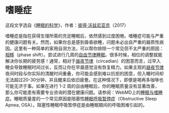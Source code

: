 # 嗜睡症

这段文字选自《[睡眠的科学](https://supermemo.guru/wiki/Science_of_sleep)》，作者：[彼得·沃兹尼亚克](https://supermemo.guru/wiki/Piotr_Wozniak)（2017）

嗜睡症是指在获得生理所需的充足睡眠后，依然感到过度困倦。嗜睡症可能与严重的健康问题有关。然而，如果你总是感到昏昏欲睡，问题未必出自严重的器质性病因。这里有一种简单的家用自测方法，可以帮你排除一个常见但不太严重的原因：[相移](https://supermemo.guru/wiki/Good_sleep,_good_learning,_good_life:_Glossary#phase_shift)（phase shift）。尝试进行几周的[自由节律睡眠](https://supermemo.guru/wiki/Formula_for_good_sleep:_free_running_sleep)。很多时候，相位的调整就能解决你长期的疲劳感！通常，相对于[昼夜节律](https://supermemo.guru/wiki/Good_sleep,_good_learning,_good_life:_Glossary#circadian_sleep_component)（circadian）的困意而言，过早入睡会导致睡眠时间过长，反而让你在早晨感觉没有恢复精力。如果主观的[昼夜节律](https://supermemo.guru/wiki/Good_sleep,_good_learning,_good_life:_Glossary#circadian_sleep_component)夜间时段与你实际的清醒时间重叠，你可能会感到难以抗拒的困意，但入睡时间却无法超过20-30分钟，并且醒来后依旧疲惫。在这种情况下，即便是喝再多咖啡也可能无济于事。如果在进行 1-2 周的自由睡眠后，你的睡眠质量没有显著改善，那么你可能患有需要专业咨询的潜在健康问题。请参阅：WebMD上的[睡眠与嗜睡症](http://www.webmd.com/sleep-disorders/guide/hypersomnia)。睡眠质量差的一个常见原因是阻塞性[睡眠呼吸暂停症](https://supermemo.guru/wiki/Good_sleep,_good_learning,_good_life:_Glossary#sleep_apnea)（Obstructive Sleep Apnea, OSA）。阻塞性睡眠呼吸暂停症是由睡眠期间的呼吸困难引起的。